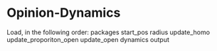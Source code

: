 # Opinion-Dynamics
Load, in the following order:
packages
start_pos
radius
update_homo
update_proporiton_open
update_open
dynamics
output

